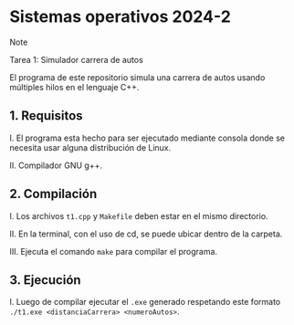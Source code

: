 # Sistemas operativos 2024-2
> [!NOTE]
> Tarea 1: Simulador carrera de autos

El programa de este repositorio simula una carrera de autos usando múltiples hilos en el lenguaje C++.

## 1. Requisitos
I.  El programa esta hecho para ser ejecutado mediante consola donde se necesita usar alguna distribución de Linux.

II. Compilador GNU g++.
   
## 2. Compilación
I.   Los archivos `t1.cpp` y `Makefile` deben estar en el mismo directorio.

II.  En la terminal, con el uso de cd, se puede ubicar dentro de la carpeta.

III. Ejecuta el comando `make` para compilar el programa.

## 3. Ejecución
I. Luego de compilar ejecutar el `.exe` generado respetando este formato `./t1.exe <distanciaCarrera> <numeroAutos>`.
